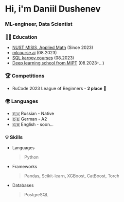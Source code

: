 # Hi, i'm Daniil Dushenev

### ML-engineer, Data Scientist

### 👨‍🎓 Education
* [NUST MISIS, Applied Math](https://misis.ru/applicants/admission/baccalaureate-and-specialty/faculties/math/) (Since 2023)
* [mlcourse.ai](https://mlcourse.ai/) (08.2023)
* [SQL karpov.courses](https://karpov.courses/simulator-sql) (08.2023)
* [Deep learning school from MIPT](https://dls.samcs.ru/) (08.2023-...)


### 🏆 Competitions
* RuCode 2023 League of Beginners - **2 place** 🥈


### :earth_africa: Languages
* 🇷🇺 Russian - Native
* 🇩🇪 German - A2
* 🇬🇧 English  - soon...


### :bulb: Skills

* Languages
  > Python

* Frameworks
  > Pandas, Scikit-learn, XGBoost, CatBoost, Torch

* Databases
  > PostgreSQL

